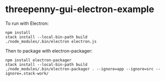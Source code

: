 # threepenny-gui-electron-example

To run with Electron:

```
npm install
stack install --local-bin-path build
./node_modules/.bin/electron electron.js
```

Then to package with electron-packager:

```
npm install electron-packager
stack install --local-bin-path build
./node_modules/.bin/electron-packager . --ignore=app --ignore=src --ignore=.stack-work/
```
